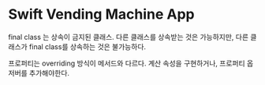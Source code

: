 # Swift Vending Machine App

final class 는 상속이 금지된 클래스. 다른 클래스를 상속받는 것은 가능하지만, 다른 클래스가 final class를 상속하는 것은 불가능하다. 

프로퍼티는 overriding 방식이 메서드와 다르다. 계산 속성을 구현하거나, 프로퍼티 옵저버를 추가해야한다. 